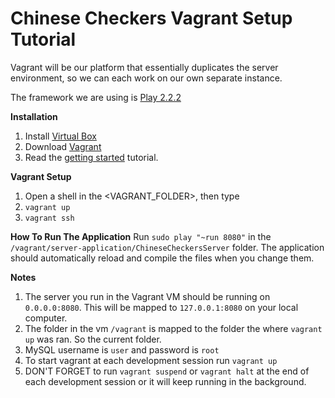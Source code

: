 # Chinese Checkers Vagrant Setup Tutorial

Vagrant will be our platform that essentially duplicates the server environment, so we can each work on our own separate instance.

The framework we are using is [Play 2.2.2](www.playframework.com)

**Installation**
1. Install [Virtual Box](https://www.virtualbox.org/wiki/Downloads)
2. Download [Vagrant](www.vagrantup.com/downloads)
3. Read the [getting started](http://docs.vagrantup.com/v2/getting-started/index.html) tutorial.

**Vagrant Setup**
1. Open a shell in the <VAGRANT_FOLDER>, then type 
2. `vagrant up`
3. `vagrant ssh`

**How To Run The Application**
Run `sudo play "~run 8080"` in the `/vagrant/server-application/ChineseCheckersServer` folder. The application should automatically reload and compile the files when you change them.

**Notes**
1. The server you run in the Vagrant VM should be running on `0.0.0.0:8080`. This will be mapped to `127.0.0.1:8080` on your local computer.
2. The folder in the vm `/vagrant` is mapped to the folder the where `vagrant up` was ran. So the current folder.
3. MySQL username is `user` and password is `root`
4. To start vagrant at each development session run `vagrant up`
5. DON'T FORGET to run `vagrant suspend` or `vagrant halt` at the end of each development session or it will keep running in the background.
